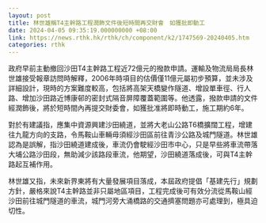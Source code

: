 ```yaml
---
layout: post
title: 林世雄稱T4主幹路工程潤飾文件後短時間再交財會　如獲批即動工
date: 2024-04-05 09:35:19.000000000 +08:00
link: https://news.rthk.hk/rthk/ch/component/k2/1747569-20240405.htm
categories: rthk
---
```


政府早前主動撤回沙田T4主幹路工程近72億元的撥款申請。運輸及物流局局長林世雄接受報章訪問時解釋，2006年時項目的估價僅11億元屬初步預算，並未涉及詳細設計，現時的方案難度較高，包括將高架天橋變作隧道、增設單車徑、行人路、增加沙田路近博康邨的密封式隔音屏障覆蓋範圍等。他透露，撥款申請的文件經潤飾後，將於短時間內再提交財委會，如獲批准將即時動工，施工期約6年。

對於有建議指，應集中資源興建沙田繞道，並將大老山公路T6橋擴闊工程，增建往九龍方向的支路，令馬鞍山車輛毋須經沙田區前往青沙公路及城門隧道。林世雄認為是誤解，指沙田繞道建成後，車流仍會駛經沙田市中心，只是早些將車流帶落大埔公路沙田段，無助減少該路段車流，他期望，沙田繞道落成後，可與T4主幹路起互補作用。

林世雄又指，未來新界東將有大量發展項目落成，本屆政府提倡「基建先行」規劃方針，嚴格來說T4主幹路並非只屬地區項目，工程完成後可有效分流從馬鞍山經沙田前往城門隧道的車流，城門河旁大涌橋路的交通擠塞問題亦可處理到，極具迫切性。
